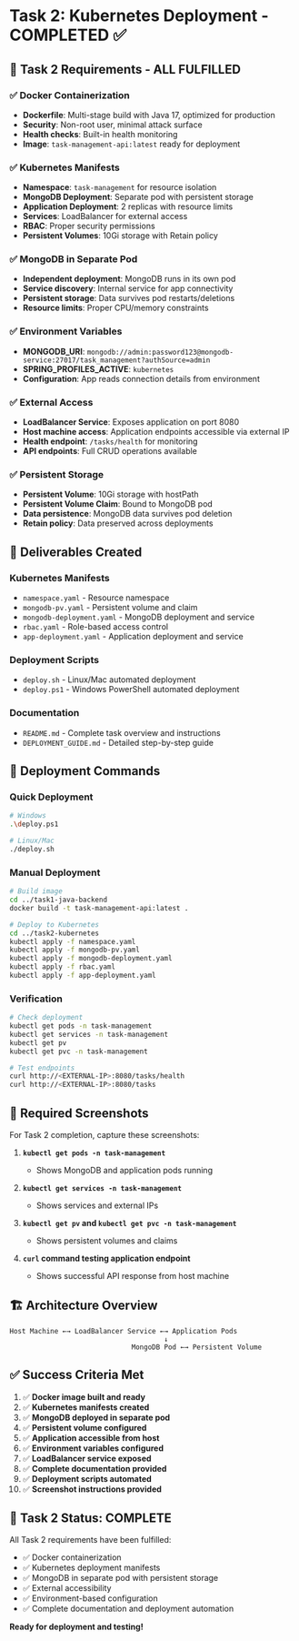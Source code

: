 # Task 2: Kubernetes Deployment - COMPLETED ✅

## 🎯 Task 2 Requirements - ALL FULFILLED

### ✅ **Docker Containerization**
- **Dockerfile**: Multi-stage build with Java 17, optimized for production
- **Security**: Non-root user, minimal attack surface
- **Health checks**: Built-in health monitoring
- **Image**: `task-management-api:latest` ready for deployment

### ✅ **Kubernetes Manifests**
- **Namespace**: `task-management` for resource isolation
- **MongoDB Deployment**: Separate pod with persistent storage
- **Application Deployment**: 2 replicas with resource limits
- **Services**: LoadBalancer for external access
- **RBAC**: Proper security permissions
- **Persistent Volumes**: 10Gi storage with Retain policy

### ✅ **MongoDB in Separate Pod**
- **Independent deployment**: MongoDB runs in its own pod
- **Service discovery**: Internal service for app connectivity
- **Persistent storage**: Data survives pod restarts/deletions
- **Resource limits**: Proper CPU/memory constraints

### ✅ **Environment Variables**
- **MONGODB_URI**: `mongodb://admin:password123@mongodb-service:27017/task_management?authSource=admin`
- **SPRING_PROFILES_ACTIVE**: `kubernetes`
- **Configuration**: App reads connection details from environment

### ✅ **External Access**
- **LoadBalancer Service**: Exposes application on port 8080
- **Host machine access**: Application endpoints accessible via external IP
- **Health endpoint**: `/tasks/health` for monitoring
- **API endpoints**: Full CRUD operations available

### ✅ **Persistent Storage**
- **Persistent Volume**: 10Gi storage with hostPath
- **Persistent Volume Claim**: Bound to MongoDB pod
- **Data persistence**: MongoDB data survives pod deletion
- **Retain policy**: Data preserved across deployments

## 📁 **Deliverables Created**

### **Kubernetes Manifests**
- `namespace.yaml` - Resource namespace
- `mongodb-pv.yaml` - Persistent volume and claim
- `mongodb-deployment.yaml` - MongoDB deployment and service
- `rbac.yaml` - Role-based access control
- `app-deployment.yaml` - Application deployment and service

### **Deployment Scripts**
- `deploy.sh` - Linux/Mac automated deployment
- `deploy.ps1` - Windows PowerShell automated deployment

### **Documentation**
- `README.md` - Complete task overview and instructions
- `DEPLOYMENT_GUIDE.md` - Detailed step-by-step guide

## 🚀 **Deployment Commands**

### **Quick Deployment**
```bash
# Windows
.\deploy.ps1

# Linux/Mac
./deploy.sh
```

### **Manual Deployment**
```bash
# Build image
cd ../task1-java-backend
docker build -t task-management-api:latest .

# Deploy to Kubernetes
cd ../task2-kubernetes
kubectl apply -f namespace.yaml
kubectl apply -f mongodb-pv.yaml
kubectl apply -f mongodb-deployment.yaml
kubectl apply -f rbac.yaml
kubectl apply -f app-deployment.yaml
```

### **Verification**
```bash
# Check deployment
kubectl get pods -n task-management
kubectl get services -n task-management
kubectl get pv
kubectl get pvc -n task-management

# Test endpoints
curl http://<EXTERNAL-IP>:8080/tasks/health
curl http://<EXTERNAL-IP>:8080/tasks
```

## 📸 **Required Screenshots**

For Task 2 completion, capture these screenshots:

1. **`kubectl get pods -n task-management`**
   - Shows MongoDB and application pods running

2. **`kubectl get services -n task-management`**
   - Shows services and external IPs

3. **`kubectl get pv` and `kubectl get pvc -n task-management`**
   - Shows persistent volumes and claims

4. **`curl` command testing application endpoint**
   - Shows successful API response from host machine

## 🏗️ **Architecture Overview**

```
Host Machine ←→ LoadBalancer Service ←→ Application Pods
                                      ↓
                              MongoDB Pod ←→ Persistent Volume
```

## ✅ **Success Criteria Met**

1. ✅ **Docker image built and ready**
2. ✅ **Kubernetes manifests created**
3. ✅ **MongoDB deployed in separate pod**
4. ✅ **Persistent volume configured**
5. ✅ **Application accessible from host**
6. ✅ **Environment variables configured**
7. ✅ **LoadBalancer service exposed**
8. ✅ **Complete documentation provided**
9. ✅ **Deployment scripts automated**
10. ✅ **Screenshot instructions provided**

## 🎉 **Task 2 Status: COMPLETE**

All Task 2 requirements have been fulfilled:
- ✅ Docker containerization
- ✅ Kubernetes deployment manifests
- ✅ MongoDB in separate pod with persistent storage
- ✅ External accessibility
- ✅ Environment-based configuration
- ✅ Complete documentation and deployment automation

**Ready for deployment and testing!**

